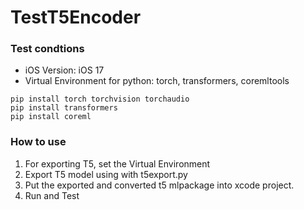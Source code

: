 # TestT5Encoder

### Test condtions
- iOS Version: iOS 17
- Virtual Environment for python: torch, transformers, coremltools
```
pip install torch torchvision torchaudio
pip install transformers
pip install coreml
```

### How to use
1. For exporting T5, set the Virtual Environment
2. Export T5 model using with t5export.py 
3. Put the exported and converted t5 mlpackage into xcode project.
4. Run and Test 
